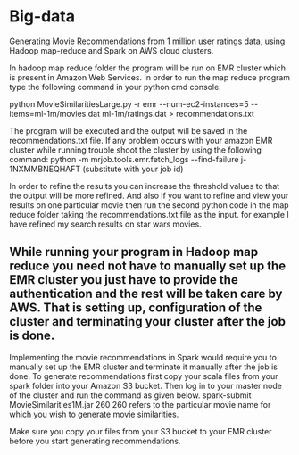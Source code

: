 # Big-data
Generating Movie Recommendations from 1 million user ratings data, using Hadoop map-reduce and Spark on AWS cloud clusters.

In hadoop map reduce folder the program will be run on EMR cluster which is present in Amazon Web Services. In order to run the map reduce program type the following command in your python cmd console. 

  python MovieSimilaritiesLarge.py -r emr --num-ec2-instances=5 --items=ml-1m/movies.dat ml-1m/ratings.dat > recommendations.txt
  
The program will be executed and the output will be saved in the recommendations.txt file. 
If any problem occurs with your amazon EMR cluster while running trouble shoot the cluster by using the following command:
  python -m mrjob.tools.emr.fetch_logs --find-failure j-1NXMMBNEQHAFT (substitute with your job id)
  
In order to refine the results you can increase the threshold values to that the output will be more refined. And also if you want to refine and view your results on one particular movie then run the second python code in the map reduce folder taking the recommendations.txt file as the input. for example I have refined my search results on star wars movies. 

While running your program in Hadoop map reduce you need not have to manually set up the EMR cluster you just have to provide the authentication and the rest will be taken care by AWS. That is setting up, configuration of the cluster and terminating your cluster after the job is done. 
------------------------------------------------------------------------------------------------------------------------------------------
Implementing the movie recommendations in Spark would require you to manually set up the EMR cluster and terminate it manually after the job is done.
To generate recommendations first copy your scala files from your spark folder into your Amazon S3 bucket. 
Then log in to your master node of the cluster and run the command as given below.
  spark-submit MovieSimilarities1M.jar 260
 260 refers to the particular movie name for which you wish to generate movie similarities.
 
 Make sure you copy your files from your S3 bucket to your EMR cluster before you start generating recommendations.
